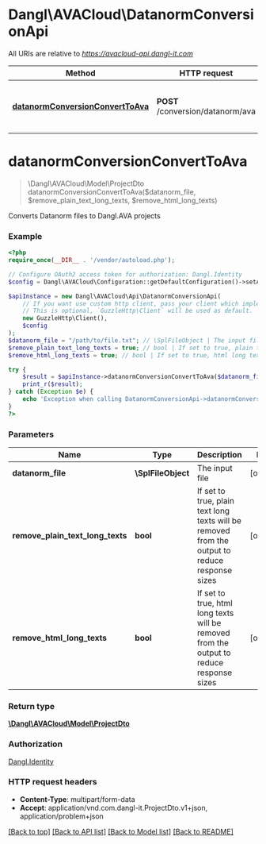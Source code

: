 # Dangl\AVACloud\DatanormConversionApi

All URIs are relative to *https://avacloud-api.dangl-it.com*

Method | HTTP request | Description
------------- | ------------- | -------------
[**datanormConversionConvertToAva**](DatanormConversionApi.md#datanormConversionConvertToAva) | **POST** /conversion/datanorm/ava | Converts Datanorm files to Dangl.AVA projects


# **datanormConversionConvertToAva**
> \Dangl\AVACloud\Model\ProjectDto datanormConversionConvertToAva($datanorm_file, $remove_plain_text_long_texts, $remove_html_long_texts)

Converts Datanorm files to Dangl.AVA projects

### Example
```php
<?php
require_once(__DIR__ . '/vendor/autoload.php');

// Configure OAuth2 access token for authorization: Dangl.Identity
$config = Dangl\AVACloud\Configuration::getDefaultConfiguration()->setAccessToken('YOUR_ACCESS_TOKEN');

$apiInstance = new Dangl\AVACloud\Api\DatanormConversionApi(
    // If you want use custom http client, pass your client which implements `GuzzleHttp\ClientInterface`.
    // This is optional, `GuzzleHttp\Client` will be used as default.
    new GuzzleHttp\Client(),
    $config
);
$datanorm_file = "/path/to/file.txt"; // \SplFileObject | The input file
$remove_plain_text_long_texts = true; // bool | If set to true, plain text long texts will be removed from the output to reduce response sizes
$remove_html_long_texts = true; // bool | If set to true, html long texts will be removed from the output to reduce response sizes

try {
    $result = $apiInstance->datanormConversionConvertToAva($datanorm_file, $remove_plain_text_long_texts, $remove_html_long_texts);
    print_r($result);
} catch (Exception $e) {
    echo 'Exception when calling DatanormConversionApi->datanormConversionConvertToAva: ', $e->getMessage(), PHP_EOL;
}
?>
```

### Parameters

Name | Type | Description  | Notes
------------- | ------------- | ------------- | -------------
 **datanorm_file** | **\SplFileObject**| The input file | [optional]
 **remove_plain_text_long_texts** | **bool**| If set to true, plain text long texts will be removed from the output to reduce response sizes | [optional]
 **remove_html_long_texts** | **bool**| If set to true, html long texts will be removed from the output to reduce response sizes | [optional]

### Return type

[**\Dangl\AVACloud\Model\ProjectDto**](../Model/ProjectDto.md)

### Authorization

[Dangl.Identity](../../README.md#Dangl.Identity)

### HTTP request headers

 - **Content-Type**: multipart/form-data
 - **Accept**: application/vnd.com.dangl-it.ProjectDto.v1+json, application/problem+json

[[Back to top]](#) [[Back to API list]](../../README.md#documentation-for-api-endpoints) [[Back to Model list]](../../README.md#documentation-for-models) [[Back to README]](../../README.md)

